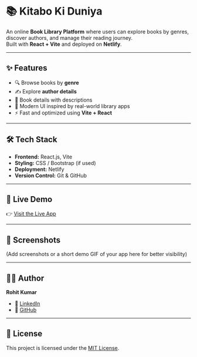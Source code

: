 # 📚 Kitabo Ki Duniya

An online **Book Library Platform** where users can explore books by genres, discover authors, and manage their reading journey.  
Built with **React + Vite** and deployed on **Netlify**.  

---

## ✨ Features
- 🔍 Browse books by **genre**
- ✍️ Explore **author details**
- 📖 Book details with descriptions
- 🎨 Modern UI inspired by real-world library apps
- ⚡ Fast and optimized using **Vite + React**

---

## 🛠️ Tech Stack
- **Frontend:** React.js, Vite
- **Styling:** CSS / Bootstrap (if used)
- **Deployment:** Netlify
- **Version Control:** Git & GitHub

---

## 🚀 Live Demo
👉 [Visit the Live App](https://kitabokiduniya.netlify.app/)

---

## 📸 Screenshots
(Add screenshots or a short demo GIF of your app here for better visibility)

---

## 🧑‍💻 Author
**Rohit Kumar**  
- 💼 [LinkedIn](https://www.linkedin.com/in/rohit-kumar-)  
- 🐙 [GitHub](https://github.com/rohitkjaiswal)

---

## 📜 License
This project is licensed under the [MIT License](./LICENSE).  
